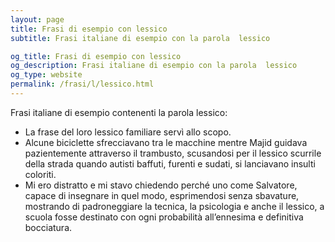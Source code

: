 ```yaml
---
layout: page
title: Frasi di esempio con lessico 
subtitle: Frasi italiane di esempio con la parola  lessico

og_title: Frasi di esempio con lessico 
og_description: Frasi italiane di esempio con la parola  lessico
og_type: website
permalink: /frasi/l/lessico.html
---
```


Frasi italiane di esempio contenenti la parola lessico:


- La frase del loro lessico familiare servì allo scopo.
- Alcune biciclette sfrecciavano tra le macchine mentre Majid guidava pazientemente attraverso il trambusto, scusandosi per il lessico scurrile della strada quando autisti baffuti, furenti e sudati, si lanciavano insulti coloriti.
- Mi ero distratto e mi stavo chiedendo perché uno come Salvatore, capace di insegnare in quel modo, esprimendosi senza sbavature, mostrando di padroneggiare la tecnica, la psicologia e anche il lessico, a scuola fosse destinato con ogni probabilità all’ennesima e definitiva bocciatura.
